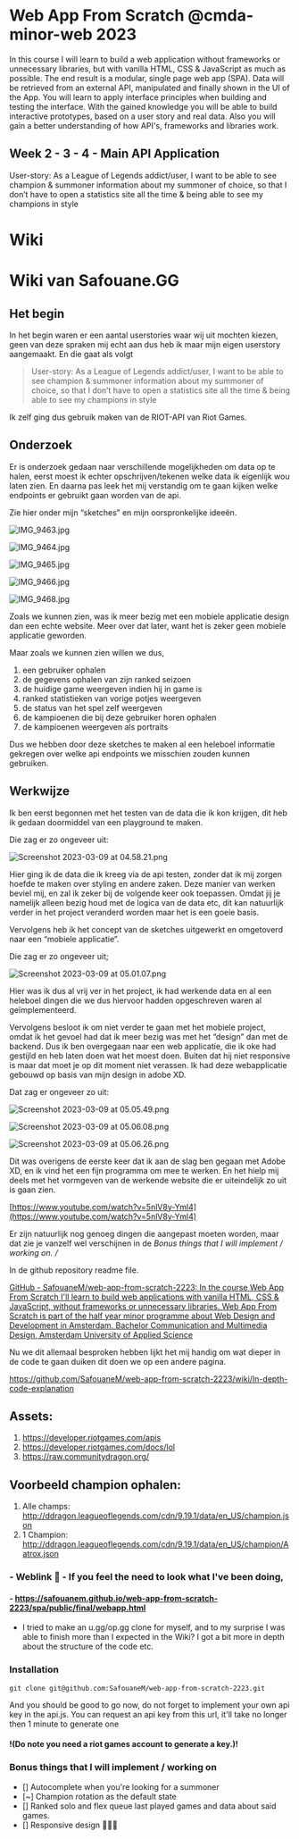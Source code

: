 # Web App From Scratch @cmda-minor-web 2023

In this course I will learn to build a web application without frameworks or unnecessary libraries, but with vanilla HTML, CSS & JavaScript as much as possible. The end result is a modular, single page web app (SPA). Data will be retrieved from an external API, manipulated and finally shown in the UI of the App. You will learn to apply interface principles when building and testing the interface. With the gained knowledge you will be able to build interactive prototypes, based on a user story and real data. Also you will gain a better understanding of how API's, frameworks and libraries work.

## Week 2 - 3 - 4 - Main API Application

User-story: As a League of Legends addict/user, I want to be able to see champion & summoner information about my summoner of choice, so that I don’t have to open a statistics site all the time & being able to see my champions in style 

# Wiki

# Wiki van Safouane.GG

## Het begin

In het begin waren er een aantal userstories waar wij uit mochten kiezen, geen van deze spraken mij echt aan dus heb ik maar mijn eigen userstory aangemaakt. En die gaat als volgt

> User-story: As a League of Legends addict/user, I want to be able to see champion & summoner information about my summoner of choice, so that I don’t have to open a statistics site all the time & being able to see my champions in style
> 

Ik zelf ging dus gebruik maken van de RIOT-API van Riot Games.

## Onderzoek

Er is onderzoek gedaan naar verschillende mogelijkheden om data op te halen, eerst moest ik echter opschrijven/tekenen welke data ik eigenlijk wou laten zien. En daarna pas leek het mij verstandig om te gaan kijken welke endpoints er gebruikt gaan worden van de api.

Zie hier onder mijn “sketches” en mijn oorspronkelijke ideeën.

![IMG_9463.jpg](https://s3-us-west-2.amazonaws.com/secure.notion-static.com/0ce07355-cc2b-4210-9f65-1c6fcd0f8cea/IMG_9463.jpg)

![IMG_9464.jpg](https://s3-us-west-2.amazonaws.com/secure.notion-static.com/5e4a9647-08b8-4373-8d55-8cd1df5c42b1/IMG_9464.jpg)

![IMG_9465.jpg](https://s3-us-west-2.amazonaws.com/secure.notion-static.com/b478ca74-488e-40d0-97c1-3493144141fc/IMG_9465.jpg)

![IMG_9466.jpg](https://s3-us-west-2.amazonaws.com/secure.notion-static.com/62239263-7c9e-455e-8cf3-ae0a383538d7/IMG_9466.jpg)

![IMG_9468.jpg](https://s3-us-west-2.amazonaws.com/secure.notion-static.com/9cf6d6fc-a182-47b4-a755-7dca7632550e/IMG_9468.jpg)

Zoals we kunnen zien, was ik meer bezig met een mobiele applicatie design dan een echte website. Meer over dat later, want het is zeker geen mobiele applicatie geworden.

Maar zoals we kunnen zien willen we dus, 

1. een gebruiker ophalen
2. de gegevens ophalen van zijn ranked seizoen
3. de huidige game weergeven indien hij in game is
4. ranked statistieken van vorige potjes weergeven
5. de status van het spel zelf weergeven
6. de kampioenen die bij deze gebruiker horen ophalen
7. de kampioenen weergeven als portraits

Dus we hebben door deze sketches te maken al een heleboel informatie gekregen over welke api endpoints we misschien zouden kunnen gebruiken. 

## Werkwijze

Ik ben eerst begonnen met het testen van de data die ik kon krijgen, dit heb ik gedaan doormiddel van een playground te maken. 

Die zag er zo ongeveer uit:

![Screenshot 2023-03-09 at 04.58.21.png](https://s3-us-west-2.amazonaws.com/secure.notion-static.com/538821b5-b485-43aa-971c-021567869d38/Screenshot_2023-03-09_at_04.58.21.png)

Hier ging ik de data die ik kreeg via de api testen, zonder dat ik mij zorgen hoefde te maken over styling en andere zaken. Deze manier van werken beviel mij, en zal ik zeker bij de volgende keer ook toepassen. Omdat jij je namelijk alleen bezig houd met de logica van de data etc, dit kan natuurlijk verder in het project veranderd worden maar het is een goeie basis.

Vervolgens heb ik het concept van de sketches uitgewerkt en omgetoverd naar een “mobiele applicatie”.

Die zag er zo ongeveer uit;

![Screenshot 2023-03-09 at 05.01.07.png](https://s3-us-west-2.amazonaws.com/secure.notion-static.com/6ef5549c-c634-49d7-8d82-715a53c86108/Screenshot_2023-03-09_at_05.01.07.png)

Hier was ik dus al vrij ver in het project, ik had werkende data en al een heleboel dingen die we dus hiervoor hadden opgeschreven waren al geïmplementeerd.  

Vervolgens besloot ik om niet verder te gaan met het mobiele project, omdat ik het gevoel had dat ik meer bezig was met het “design” dan met de backend. Dus ik ben overgegaan naar een web applicatie, die ik oke had gestijld en heb laten doen wat het moest doen. Buiten dat hij niet responsive is maar dat moet je op dit moment niet verassen. Ik had deze webapplicatie gebouwd op basis van mijn design in adobe XD. 

Dat zag er ongeveer zo uit:

![Screenshot 2023-03-09 at 05.05.49.png](https://s3-us-west-2.amazonaws.com/secure.notion-static.com/debd102c-1339-44c8-aba9-43931f94eae7/Screenshot_2023-03-09_at_05.05.49.png)

![Screenshot 2023-03-09 at 05.06.08.png](https://s3-us-west-2.amazonaws.com/secure.notion-static.com/c4778961-26c2-4078-bbe4-f3f4460cbf10/Screenshot_2023-03-09_at_05.06.08.png)

![Screenshot 2023-03-09 at 05.06.26.png](https://s3-us-west-2.amazonaws.com/secure.notion-static.com/f4b7e5cf-ec21-4a6f-9a50-0e793d027521/Screenshot_2023-03-09_at_05.06.26.png)

Dit was overigens de eerste keer dat ik aan de slag ben gegaan met Adobe XD, en ik vind het een fijn programma om mee te werken. En het hielp mij deels met het vormgeven van de werkende website die er uiteindelijk zo uit is gaan zien.

[https://www.youtube.com/watch?v=5nlV8y-Yml4](https://www.youtube.com/watch?v=5nlV8y-Yml4)

Er zijn natuurlijk nog genoeg dingen die aangepast moeten worden, maar dat zie je vanzelf wel verschijnen in de *Bonus things that I will implement / working on. /*

In de github repository readme file.

[GitHub - SafouaneM/web-app-from-scratch-2223: In the course Web App From Scratch I'll learn to build web applications with vanilla HTML, CSS & JavaScript, without frameworks or unnecessary libraries. Web App From Scratch is part of the half year minor programme about Web Design and Development in Amsterdam. Bachelor Communication and Multimedia Design, Amsterdam University of Applied Science](https://github.com/SafouaneM/web-app-from-scratch-2223)

Nu we dit allemaal besproken hebben lijkt het mij handig om wat dieper in de code te gaan duiken dit doen we op een andere pagina.

https://github.com/SafouaneM/web-app-from-scratch-2223/wiki/In-depth-code-explanation


## Assets: 
1. https://developer.riotgames.com/apis
2. https://developer.riotgames.com/docs/lol
3. https://raw.communitydragon.org/
## Voorbeeld champion ophalen: 
1. Alle champs: http://ddragon.leagueoflegends.com/cdn/9.19.1/data/en_US/champion.json
2. 1 Champion: http://ddragon.leagueoflegends.com/cdn/9.19.1/data/en_US/champion/Aatrox.json

<!-- Add a link to your live demo in Github Pages 🌐-->
### - Weblink 🔗 - If you feel the need to look what I've been doing,
#### - https://safouanem.github.io/web-app-from-scratch-2223/spa/public/final/webapp.html

- I tried to make an u.gg/op.gg clone for myself, and to my surprise I was able to finish more than I expected in the Wiki? I got a bit more in depth about the structure of the code etc.

### Installation
```text
git clone git@github.com:SafouaneM/web-app-from-scratch-2223.git
```
And you should be good to go now, do not forget to implement your own api key in the api.js.
You can request an api key from this url, it'll take no longer then 1 minute to generate one 
#### !(Do note you need a riot games account to generate a key.)!


### Bonus things that I will implement / working on
- [] Autocomplete when you're looking for a summoner
- [~] Champion rotation as the default state
- [] Ranked solo and flex queue last played games and data about said games.
- [] Responsive design 🤪🤪🤪
